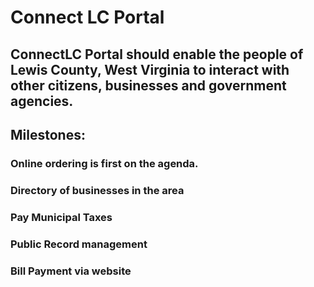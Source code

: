 # Connect LC Portal

## ConnectLC Portal should enable the people of Lewis County, West Virginia to interact with other citizens, businesses and government agencies.

## Milestones:
### Online ordering is first on the agenda.
### Directory of businesses in the area
### Pay Municipal Taxes
### Public Record management
### Bill Payment via website
